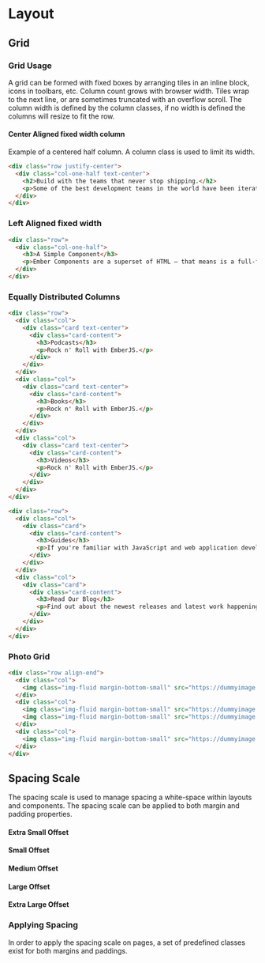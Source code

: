 # Layout

## Grid

### Grid Usage
A grid can be formed with fixed boxes by arranging tiles in an inline block, icons in toolbars, etc. Column count grows with browser width. Tiles wrap to the next line, or are sometimes truncated with an overflow scroll. The column width is defined by the column classes, if no width is defined the columns will resize to fit the row.

#### Center Aligned fixed width column
Example of a centered half column. A column class is used to limit its width.
```html
<div class="row justify-center">
  <div class="col-one-half text-center">
    <h2>Build with the teams that never stop shipping.</h2>
    <p>Some of the best development teams in the world have been iterating on their products for years with Ember. With scalable UI architecture baked-in from the start, you’ll be working with the same patterns these organizations use every step of the way.</p>
  </div>
</div>
```

### Left Aligned fixed width

```html
<div class="row">
  <div class="col-one-half">
    <h3>A Simple Component</h3>
    <p>Ember Components are a superset of HTML – that means is a full-fledged Ember Component! To pass data into Components, use the @ symbol along with an argument name.</p>
  </div>
</div>
```


### Equally Distributed Columns

```html
<div class="row">
  <div class="col">
    <div class="card text-center">
      <div class="card-content">
        <h3>Podcasts</h3>
        <p>Rock n' Roll with EmberJS.</p>
      </div>
    </div>
  </div>
  <div class="col">
    <div class="card text-center">
      <div class="card-content">
        <h3>Books</h3>
        <p>Rock n' Roll with EmberJS.</p>
      </div>
    </div>
  </div>
  <div class="col">
    <div class="card text-center">
      <div class="card-content">
        <h3>Videos</h3>
        <p>Rock n' Roll with EmberJS.</p>
      </div>
    </div>
  </div>
</div>
```

```html
<div class="row">
  <div class="col">
    <div class="card">
      <div class="card-content">
        <h3>Guides</h3>
        <p>If you're familiar with JavaScript and web application development, our Guides will teach you everything you need to know to get started building with Ember.</p>
      </div>
    </div>
  </div>
  <div class="col">
    <div class="card">
      <div class="card-content">
        <h3>Read Our Blog</h3>
        <p>Find out about the newest releases and latest work happening in the ecosystem by visiting the official Ember Blog.</p>
      </div>
    </div>
  </div>
</div>
```

### Photo Grid

```html
<div class="row align-end">
  <div class="col">
    <img class="img-fluid margin-bottom-small" src="https://dummyimage.com/400x500/000/fff">
  </div>
  <div class="col">
    <img class="img-fluid margin-bottom-small" src="https://dummyimage.com/500x300/000/fff">
    <img class="img-fluid margin-bottom-small" src="https://dummyimage.com/600x400/000/fff">
  </div>
  <div class="col">
    <img class="img-fluid margin-bottom-small" src="https://dummyimage.com/400x500/000/fff">
  </div>
</div>
```
## Spacing Scale
The spacing scale is used to manage spacing a white-space within layouts and components.
The spacing scale can be applied to both margin and padding properties.

<div class="row">
  <div class="card col">
    <div class="spacer-xsmall bg-info">
    </div>
    <div class="card-content">
      <h4>Extra Small Offset</h4>
    </div>
  </div>
  <div class="card col">
    <div class="spacer-small bg-info">
    </div>
    <div class="card-content">
      <h4>Small Offset</h4>
    </div>
  </div>
  <div class="card col">
    <div class="spacer-medium bg-info">
    </div>
    <div class="card-content">
      <h4>Medium Offset</h4>
    </div>
  </div>
  <div class="card col">
    <div class="spacer-large bg-info">
    </div>
    <div class="card-content">
      <h4>Large Offset</h4>
    </div>
  </div>
  <div class="card col">
    <div class="spacer-xlarge bg-info">
    </div>
    <div class="card-content">
      <h4>Extra Large Offset</h4>
    </div>
  </div>
</div><!--row-->


### Applying Spacing
In order to apply the spacing scale on pages, a set of predefined classes exist for both margins and paddings. 